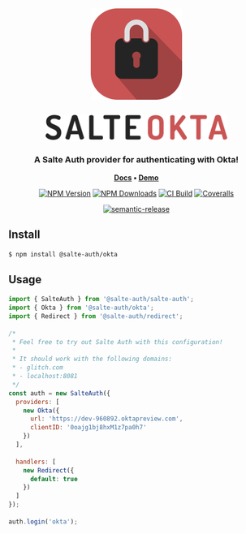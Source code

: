 <h2 align="center">
  <div>
    <a href="https://github.com/salte-auth/okta">
      <img height="180px" src="https://raw.githubusercontent.com/salte-auth/logos/main/images/logo.svg?sanitize=true">
      <br>
      <br>
      <img height="50px" src="https://raw.githubusercontent.com/salte-auth/logos/main/images/%40salte-auth/okta.svg?sanitize=true">
    </a>
  </div>
</h2>

<h3 align="center">
	A Salte Auth provider for authenticating with Okta!
</h3>

<p align="center">
	<strong>
		<a href="https://salte-auth.gitbook.io">Docs</a>
		•
		<a href="https://salte-auth-demo.glitch.me">Demo</a>
	</strong>
</p>

<div align="center">

  [![NPM Version][npm-version-image]][npm-url]
  [![NPM Downloads][npm-downloads-image]][npm-url]
  [![CI Build][github-actions-image]][github-actions-url]
  [![Coveralls][coveralls-image]][coveralls-url]

  [![semantic-release][semantic-release-image]][semantic-release-url]

</div>

## Install

```sh
$ npm install @salte-auth/okta
```

## Usage

```js
import { SalteAuth } from '@salte-auth/salte-auth';
import { Okta } from '@salte-auth/okta';
import { Redirect } from '@salte-auth/redirect';

/* 
 * Feel free to try out Salte Auth with this configuration!
 * 
 * It should work with the following domains:
 * - glitch.com
 * - localhost:8081
 */
const auth = new SalteAuth({
  providers: [
    new Okta({
      url: 'https://dev-960892.oktapreview.com',
      clientID: '0oajg1bj8hxM1z7pa0h7'
    })
  ],

  handlers: [
    new Redirect({
      default: true
    })
  ]
});

auth.login('okta');
```

[npm-version-image]: https://img.shields.io/npm/v/@salte-auth/okta.svg?style=flat
[npm-downloads-image]: https://img.shields.io/npm/dm/@salte-auth/okta.svg?style=flat
[npm-url]: https://npmjs.org/package/@salte-auth/okta

[github-actions-image]: https://github.com/salte-auth/okta/actions/workflows/ci.yml/badge.svg?branch=main 
[github-actions-url]: https://github.com/salte-auth/okta/actions/workflows/ci.yml

[coveralls-image]: https://img.shields.io/coveralls/salte-auth/okta/main.svg
[coveralls-url]: https://coveralls.io/github/salte-auth/okta?branch=main

[commitizen-image]: https://img.shields.io/badge/commitizen-friendly-brightgreen.svg
[commitizen-url]: https://commitizen.github.io/cz-cli/

[semantic-release-url]: https://github.com/semantic-release/semantic-release
[semantic-release-image]: https://img.shields.io/badge/%20%20%F0%9F%93%A6%F0%9F%9A%80-semantic--release-e10079.svg
